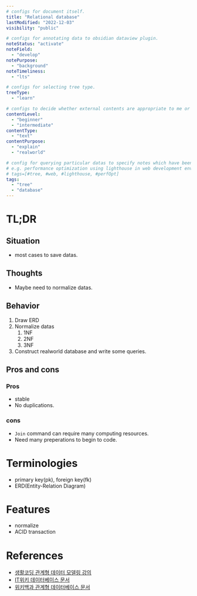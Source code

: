 ```yaml
---
# configs for document itself.
title: "Relational database"
lastModified: "2022-12-03"
visibility: "public"

# configs for annotating data to obsidian dataview plugin.
noteStatus: "activate"
noteField:
  - "develop"
notePurpose:
  - "background"
noteTimeliness:
  - "lts"

# configs for selecting tree type.
treeType:
  - "learn"

# configs to decide whether external contents are appropriate to me or not.
contentLevel:
  - "beginner"
  - "intermediate"
contentType:
  - "text"
contentPurpose:
  - "explain"
  - "realworld"

# config for querying particular datas to specify notes which have been noted expirences related to particular subject.
# e.g. performance optimization using lighthouse in web development environments:
# tags=[#tree, #web, #lighthouse, #perfOpt]
tags:
  - "tree"
  - "database"
---
```

# TL;DR
## Situation
- most cases to save datas.

## Thoughts
- Maybe need to normalize datas.

## Behavior
1. Draw ERD
2. Normalize datas
	1. 1NF
	2. 2NF
	3. 3NF
3. Construct realworld database and write some queries.

## Pros and cons
### Pros
- stable
- No duplications.

### cons
- `Join` command can require many computing resources.
- Need many preperations to begin to code.


# Terminologies
- primary key(pk), foreign key(fk)
- ERD(Entity-Relation Diagram)

# Features
- normalize
- ACID transaction

# References
- [생활코딩 관계형 데이터 모델링 강의](https://opentutorials.org/course/3883)
- [IT위키 데이터베이스 문서](https://itwiki.kr/w/%EB%8D%B0%EC%9D%B4%ED%84%B0%EB%B2%A0%EC%9D%B4%EC%8A%A4)
- [위키백과 관계형 데이터베이스 문서](https://ko.wikipedia.org/wiki/%EA%B4%80%EA%B3%84%ED%98%95_%EB%8D%B0%EC%9D%B4%ED%84%B0%EB%B2%A0%EC%9D%B4%EC%8A%A4)